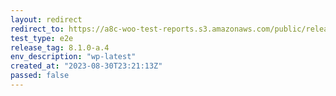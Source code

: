 ```yaml
---
layout: redirect
redirect_to: https://a8c-woo-test-reports.s3.amazonaws.com/public/release/8.1.0-a.4/wp-latest/e2e/index.html
test_type: e2e
release_tag: 8.1.0-a.4
env_description: "wp-latest"
created_at: "2023-08-30T23:21:13Z"
passed: false
---
```

